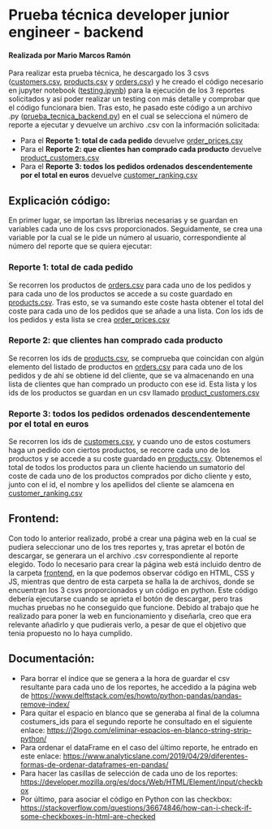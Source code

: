 # Prueba técnica developer junior engineer - backend
#### Realizada por Mario Marcos Ramón

Para realizar esta prueba técnica, he descargado los 3 csvs ([customers.csv](customers.csv), [products.csv](products.csv) y [orders.csv](orders.csv)) y he creado el código necesario en jupyter notebook ([testing.ipynb](testing.ipynb)) para la ejecución de los 3 reportes solicitados y así poder realizar un testing con más detalle y comprobar que el código funcionara bien. Tras esto, he pasado este código a un archivo .py ([prueba_tecnica_backend.py](prueba_tecnica_backend.py)) en el cual se selecciona el número de reporte a ejecutar y devuelve un archivo .csv con la información solicitada:
- Para el **Reporte 1: total de cada pedido** devuelve [order_prices.csv](order_prices.csv)
- Para el **Reporte 2: que clientes han comprado cada producto** devuelve [product_customers.csv](product_customers.csv)
- Para el **Reporte 3: todos los pedidos ordenados descendentemente por el total en euros** devuelve [customer_ranking.csv](customer_ranking.csv)

## Explicación código:
En primer lugar, se importan las librerias necesarias y se guardan en variables cada uno de los csvs proporcionados. Seguidamente, se crea una variable por la cual se le pide un número al usuario, correspondiente al número del reporte que se quiera ejecutar:
### Reporte 1: total de cada pedido
Se recorren los productos de [orders.csv](orders.csv) para cada uno de los pedidos y para cada uno de los productos se accede a su coste guardado en [products.csv](products.csv). Tras esto, se va sumando este coste hasta obtener el total del coste para cada uno de los pedidos que se añade a una lista. Con los ids de los pedidos y esta lista se crea [order_prices.csv](order_prices.csv)
### Reporte 2: que clientes han comprado cada producto
Se recorren los ids de [products.csv](products.csv), se comprueba que coincidan con algún elemento del listado de productos en [orders.csv](orders.csv) para cada uno de los pedidos y de ahí se obtiene id del cliente, que se va almacenando en una lista de clientes que han comprado un producto con ese id. Esta lista y los ids de los productos se guardan en un csv llamado [product_customers.csv](product_customers.csv)
### Reporte 3: todos los pedidos ordenados descendentemente por el total en euros 
Se recorren los ids de [customers.csv](customers.csv), y cuando uno de estos costumers haga un pedido con ciertos productos, se recorre cada uno de los productos y se accede a su coste guardado en [products.csv](products.csv). Obtenemos el total de todos los productos para un cliente haciendo un sumatorio del coste de cada uno de los productos comprados por dicho cliente y esto, junto con el id, el nombre y los apellidos del cliente se alamcena en [customer_ranking.csv](customer_ranking.csv)

## Frontend:
Con todo lo anterior realizado, probé a crear una página web en la cual se pudiera seleccionar uno de los tres reportes y, tras apretar el botón de descargar, se generara un el archivo .csv correspondiente al reporte elegido. 
Todo lo necesario para crear la página web está incluido dentro de la carpeta [frontend](frontend), en la que podemos observar código en HTML, CSS y JS, mientras que dentro de esta carpeta se halla la de archivos, donde se encuentran los 3 csvs proporcionados y un código en python. Este código debería ejecutarse cuando se aprieta el botón de descargar, pero tras muchas pruebas no he conseguido que funcione. Debido al trabajo que he realizado para poner la web en funcionamiento y diseñarla, creo que era relevante añadirlo y que pudierais verlo, a pesar de que el objetivo que tenia propuesto no lo haya cumplido.

## Documentación:
- Para borrar el índice que se genera a la hora de guardar el csv resultante para cada uno de los reportes, he accedido a la página web de https://www.delftstack.com/es/howto/python-pandas/pandas-remove-index/
- Para quitar el espacio en blanco que se generaba al final de la columna costumers_ids para el segundo reporte he consultado en el siguiente enlace: https://j2logo.com/eliminar-espacios-en-blanco-string-strip-python/
- Para ordenar el dataFrame en el caso del último reporte, he entrado en este enlace: https://www.analyticslane.com/2019/04/29/diferentes-formas-de-ordenar-dataframes-en-pandas/
- Para hacer las casillas de selección de cada uno de los reportes: https://developer.mozilla.org/es/docs/Web/HTML/Element/input/checkbox
- Por último, para asociar el código en Python con las checkbox: https://stackoverflow.com/questions/36674846/how-can-i-check-if-some-checkboxes-in-html-are-checked
